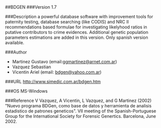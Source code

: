 ##BDGEN
###Version
1.7

###Description
a powerful database software with improvement tools for paternity testing, database searching (like CODIS) and NRC II recommendations based formulae for investigating likelyhood ratios in putative contributors to crime evidences. Additional genetic population parameters estimations are added in this version. Only spanish version available.

###Author
* Martinez Gustavo (email:ggmartinez@arnet.com.ar)
* Vazquez Sebastian
* Vicentin Ariel (email: bdgen@yahoo.com.ar)

###URL
http://www.simedic.com.ar/bdgen.htm

###OS
MS-Windows

###Reference
V Vazquez, A Vicentin, L Vazquez, and G Martinez (2002) "Nuevo programa BDGen, como base de datos y herramienta de analisis estadistico de patrones geneticos". VII meeting of the Spanish-Portuguese Group for the International Society for Forensic Genertics. Barcelona, June 2002.


